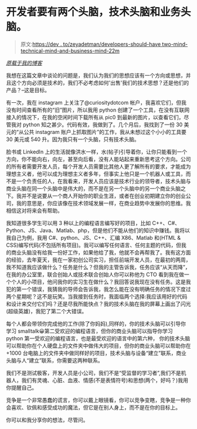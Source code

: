 # 开发者要有两个头脑，技术头脑和业务头脑。

> 原文:[https://dev . to/zeyadetman/developers-should-have two-mind-technical-mind-and-business-mind-22m](https://dev.to/zeyadetman/developers-should-have-two-minds-technical-mind-and-business-mind-22m)

*[原载于我的博客](https://zeyadetman.wordpress.com/2017/12/03/developers-should-have-two-minds-technical-mind-and-business-mind/)*

我想在这篇文章中谈论的问题是，我们认为我们的思想应该有一个方向或思想，并且这个方向必须是技术的，我们不必考虑如何'出售'我们的技术思想？还是他们的产品？–这是目标。

有一次，我在 instagram 上关注了@curiositydotcom 帐户，我喜欢它们，但我没有时间查看所有的“旧”图片，所以我用 python 创建了一个工具，在没有互联网接入的情况下，在我的空闲时间下载所有从 pic0 到最新的图片，以查看它们，尽管我对 python 知之甚少。代码有效，我做到了。几个月后，我找到了一份 30 美元的“从公共 instagram 账户上抓取图片”的工作，我从未想过这个小小的工具要 30 美元或 540 升。因为我只有一个头脑，只有技术头脑。

脸书或 LinkedIn 上的生活就像洪水一样，水(帖子)引导着你，让你只能看到一个方向，你不能向右，向左，甚至向后看，没有人能站起来重新思考这个方向。公司的所有者需要开发人员，每个开发人员需要比其他人更了解所有的要求，才能成为理想主义者，他可以成为理想主义者多年，但事实上他只是一个机器人或工具，而不是一个负责任的人，在我看来，开发人员应该是技术行业的领导者，技术头脑与商业头脑在同一个头脑中是伟大的，而不是在另一个头脑中的另一个商业头脑之下。我并不是说要从一个商人开始你的职业生涯，或者在创业初期建立你的创业公司，我的意思是，你应该像在技术领域发展一样，在商业趋势中发展你的思维。我相信这对将来会有帮助。

我知道很多学生可以用 3 种以上的编程语言编写好的项目，比如 C++、C#、Python、JS、Java、Matlab、php，但是他们不能从他们的知识中赚钱。我将以我自己为例，我用 C#、python、JS、C++、汇编 X86、Matlab 和(HTML & CSS)编写代码(不包括所有项目)。我可以编写任何语言、任何主题的代码，但我的商业头脑没有给我一份好工作，如果他给了我，他就不会再帮我了。我有这方面的经验，去年夏天，我在一家初创公司实习，担任前端开发人员，在最初的两周，我不知道我应该做什么？任务是什么？但我的主管告诉我，任务应该“从天而降”，在我的办公室里，联合创始人或技术联合创始人你可以称他为 CTO 看到我在做一个个人的小项目，他问我你的实习生在做什么？我回答说我现在没有任务。这是我犯的第一个错误，我猜我的导师会告诉我，我怎么能在没有明确任务的情况下度过两个星期呢？这不是玩笑。当我接到任务时，我面临两个选择:我应该用好的代码和设计来交付它们吗？还是尽我所能快点？我的技术头脑在我的屏幕上画出了闪光(超级英雄)，我犯了第二个大错误。

每个人都会带领你完成他的工作(除了你妈妈),同样的，你的技术头脑可以引导你学习 smalltalk😀第二受欢迎的编程语言，但你的商业头脑可以指导你学习 python 第一受欢迎的编程语言，也是最受欢迎的语言中的第六种， 你的技术头脑可以帮助你在个人硬盘上的文件夹中做伟大的项目，但你的商业头脑可以帮助你在+1000 台电脑上的文件夹中做同样好的项目，技术头脑与设备“建立”联系，商业头脑与人“建立”联系，你需要这两种联系。

我们不是测试极客，开发人员是小公司，我们不是“受监督的学习者”,我们不是机器人，我们有灵魂、心脏、血液、情感(不是表情符号)和思想(两个，好吗？)我用你提醒自己。

竞争是一个非常愚蠢的谎言，你可以戴上眼镜看，你可以竞争变瞎，竞争是一种你会喜欢、钦佩和感受成功的魔法，但它是在别人身上，而不是在你的目标上。

你可以和我分享你的想法，尽管问。